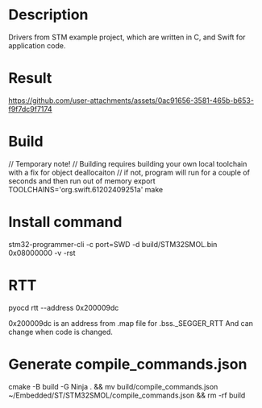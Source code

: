 # Description
Drivers from STM example project, which are written in C, and Swift for application code.

# Result
https://github.com/user-attachments/assets/0ac91656-3581-465b-b653-f9f7dc9f7174

# Build
// Temporary note!
// Building requires building your own local toolchain with a fix for object deallocaiton
// if not, program will run for a couple of seconds and then run out of memory
export TOOLCHAINS='org.swift.61202409251a'
make

# Install command
stm32-programmer-cli -c port=SWD -d build/STM32SMOL.bin 0x08000000 -v -rst

# RTT
pyocd rtt --address 0x200009dc

0x200009dc is an address from .map file for .bss._SEGGER_RTT
And can change when code is changed.

# Generate compile_commands.json
cmake -B build -G Ninja . && mv build/compile_commands.json ~/Embedded/ST/STM32SMOL/compile_commands.json && rm -rf build
